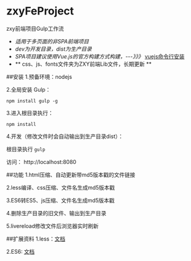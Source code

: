 # zxyFeProject
zxy前端项目Gulp工作流

- *适用于多页面的非SPA前端项目*
- *dev为开发目录，dist为生产目录*
- *SPA项目建议使用Vue.js的官方构建方式构建，---》》》* <a href="http://vuejs.org.cn/guide/installation.html">vuejs命令行安装</a>
- ** css、js、fonts文件夹为ZXY前端Lib文件，长期更新 **

##安装
1.预备环境：nodejs 

2.全局安装 Gulp：

``` npm install gulp -g ```

3.进入根目录执行：

```npm install```

4.开发（修改文件时会自动输出到生产目录dist）：

根目录执行 ``` gulp ```

访问： http://localhost:8080

##功能
1.html压缩、自动更新带md5版本戳的文件链接

2.less编译、css压缩、文件名生成md5版本戳

3.ES6转ES5、js压缩、文件名生成md5版本戳

4.删除生产目录的旧文件、输出到生产目录

5.livereload修改文件后浏览器实时刷新
    
##扩展资料
1.less：<a href="http://www.bootcss.com/p/lesscss/">文档</a>

2.ES6: <a href="http://es6.ruanyifeng.com/">文档</a>